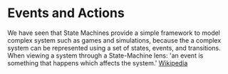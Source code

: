 # Events and Actions

We have seen that State Machines provide a simple framework to model complex system such as games and simulations, because the a complex system can be represented using a set of states, events, and transitions. When viewing a system through a State-Machine lens: 'an event is something that happens which affects the system.' [Wikipedia](https://en.wikipedia.org/wiki/UML_state_machine#Events)

